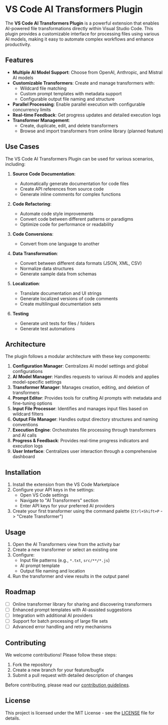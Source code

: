 # VS Code AI Transformers Plugin

The **VS Code AI Transformers Plugin** is a powerful extension that enables AI-powered file transformations directly within Visual Studio Code. This plugin provides a customizable interface for processing files using various AI models, making it easy to automate complex workflows and enhance productivity.

## Features

- **Multiple AI Model Support**: Choose from OpenAI, Anthropic, and Mistral AI models
- **Customizable Transformers**: Create and manage transformers with:
  - Wildcard file matching
  - Custom prompt templates with metadata support
  - Configurable output file naming and structure
- **Parallel Processing**: Enable parallel execution with configurable concurrency limits
- **Real-time Feedback**: Get progress updates and detailed execution logs
- **Transformer Management**:
  - Create, duplicate, edit, and delete transformers
  - Browse and import transformers from online library (planned feature)

## Use Cases

The VS Code AI Transformers Plugin can be used for various scenarios, including:

1. **Source Code Documentation**:
   - Automatically generate documentation for code files
   - Create API references from source code
   - Generate inline comments for complex functions

2. **Code Refactoring**:
   - Automate code style improvements
   - Convert code between different patterns or paradigms
   - Optimize code for performance or readability

3. **Code Conversions**:
   - Convert from one language to another

4. **Data Transformation**:
   - Convert between different data formats (JSON, XML, CSV)
   - Normalize data structures
   - Generate sample data from schemas

5. **Localization**:
   - Translate documentation and UI strings
   - Generate localized versions of code comments
   - Create multilingual documentation sets

6. **Testing**
    - Generate unit tests for files / folders
    - Generate test automations

## Architecture

The plugin follows a modular architecture with these key components:

1. **Configuration Manager**: Centralizes AI model settings and global configurations
2. **AI Model Manager**: Handles requests to various AI models and applies model-specific settings
3. **Transformer Manager**: Manages creation, editing, and deletion of transformers
4. **Prompt Editor**: Provides tools for crafting AI prompts with metadata and fine-tuning options
5. **Input File Processor**: Identifies and manages input files based on wildcard filters
6. **Output File Manager**: Handles output directory structures and naming conventions
7. **Execution Engine**: Orchestrates file processing through transformers and AI calls
8. **Progress & Feedback**: Provides real-time progress indicators and execution logs
9. **User Interface**: Centralizes user interaction through a comprehensive dashboard

## Installation

1. Install the extension from the VS Code Marketplace
2. Configure your API keys in the settings:
   - Open VS Code settings
   - Navigate to "AI Transformers" section
   - Enter API keys for your preferred AI providers
3. Create your first transformer using the command palette (`Ctrl+Shift+P` -> "Create Transformer")

## Usage

1. Open the AI Transformers view from the activity bar
2. Create a new transformer or select an existing one
3. Configure:
   - Input file patterns (e.g., `*.txt`, `src/**/*.js`)
   - AI prompt template
   - Output file naming and location
4. Run the transformer and view results in the output panel

## Roadmap

- [ ] Online transformer library for sharing and discovering transformers
- [ ] Enhanced prompt templates with AI-assisted suggestions
- [ ] Integration with additional AI providers
- [ ] Support for batch processing of large file sets
- [ ] Advanced error handling and retry mechanisms

## Contributing

We welcome contributions! Please follow these steps:

1. Fork the repository
2. Create a new branch for your feature/bugfix
3. Submit a pull request with detailed description of changes

Before contributing, please read our [contribution guidelines](CONTRIBUTING.md).

## License

This project is licensed under the MIT License - see the [LICENSE](LICENSE) file for details.
